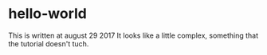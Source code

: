 # hello-world
This is written at august 29 2017
It looks like a little complex, something that the tutorial doesn't tuch. 
